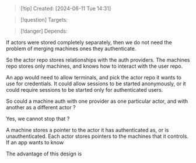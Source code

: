 
>[!tip] Created: [2024-06-11 Tue 14:31]

>[!question] Targets: 

>[!danger] Depends: 

If actors were stored completely separately, then we do not need the problem of merging machines ones they authenticate.

So the actor repo stores relationships with the auth providers.  The machines repo stores only machines, and knows how to interact with the user repo.

An app would need to allow terminals, and pick the actor repo it wants to use for credentials.
It could allow sessions to be started anonymously, or it could require sessions to be started only for authenticated users.

So could a machine auth with one provider as one particular actor, and with another as a different actor ?

Yes, we cannot stop that ?

A machine stores a pointer to the actor it has authenticated as, or is unauthenticated.
Each actor stores pointers to the machines that it controls.
If an app wants to know 

The advantage of this design is 